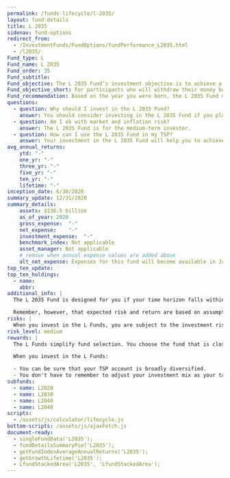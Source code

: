 ```yaml
---
permalink: /funds-lifecycle/l-2035/
layout: fund-details
title: L 2035
sidenav: fund-options
redirect_from:
  - /InvestmentFunds/FundOptions/fundPerformance_L2035.html
  - /l2035/
Fund_type: L
Fund_name: L 2035
Fund_order: 35
Fund_subtitle:
Fund_objective: The L 2035 Fund’s investment objective is to achieve a moderate to high level of growth with a low emphasis on preservation of assets. The Fund's allocation in the G, F, C, S, and I Funds is adjusted quarterly. The L 2035 Fund will roll into the L Income Fund automatically in July 2035 when its allocation becomes the same as the allocation of the L Income Fund.
Fund_objective_short: For participants who will withdraw their money beginning 2033 through 2037.
Fund_recommendation: Based on the year you were born, the L 2035 Fund may be a good choice for you because you may have time to ride out any fluctuations in the market.
questions:
  - question: Why should I invest in the L 2035 Fund?
    answer: You should consider investing in the L 2035 Fund if you plan to withdraw from your account between 2033 – 2037.
  - question: Am I ok with market and inflation risk?
    answer: The L 2035 Fund is for the medium-term investor.
  - question: How can I use the L 2035 Fund in my TSP?
    answer: Your investment in the L 2035 Fund will help you to achieve the best expected return for the amount of expected risk that is appropriate for your time horizon. The L 2035 Fund makes the investing process easy for you because you do not have to figure out how to diversify your account or how and when to rebalance - it’s done for you.
avg_annual_returns:
    ytd: "-"
    one_yr: "-"
    three_yr: "-"
    five_yr: "-"
    ten_yr: "-"
    lifetime: "-"
inception_date: 6/30/2020
summary_update: 12/31/2020
summary_details:
    assets: $136.5 billion
    as_of_year: 2020
    gross_expense:  "-"
    net_expense:    "-"
    investment_expense:  "-"
    benchmark_index: Not applicable
    asset_manager: Not applicable
    # remove when annual expense values are added above
    alt_net_expense: Expenses for this fund will become available in January 2021.
top_ten_update:
top_ten_holdings:
  - name:
    abbr:
additional_info: |
  The L 2035 Fund is designed for you if your time horizon falls within the 2033 through 2037 range. The asset allocation of this fund is adjusted quarterly, moving to a more conservative mix, gradually approaching that of the L Income Fund. Between quarterly adjustments, the asset allocation of the L 2035 Fund is maintained through daily rebalancing to the fund’s target allocation.

  Remember, however, that expected risk and return are based on assumptions about future economic conditions and investment performance. There is no guaranteed rate of return for any period, either short-term or long-term. For the fund’s historical returns, visit [Share Price History]({{ site.baseurl }}/fund-performance/share-price-history/). Past performance does not guarantee future results.
risks: |
  When you invest in the L Funds, you are subject to the investment risks associated with the G, F, C, S, and I funds. Your account is not guaranteed against loss. The L Funds can have periods of gain and loss, just as the individual TSP funds do.
risk_level: medium
rewards: |
  The L Funds simplify fund selection. You choose the fund that is closest to your target date (or, if your target date falls between the target dates that are offered, you can split your account between the two target date funds closest to your time horizon).

  When you invest in the L Funds:

  - You can be sure that your TSP account is broadly diversified.
  - You don't have to remember to adjust your investment mix as your target date approaches - it's done for you.
subfunds:
  - name: L2020
  - name: L2030
  - name: L2040
  - name: L2040
scripts:
  - /assets/js/calculator/lifecycle.js
bottom-scripts: /assets/js/ajaxFetch.js
document-ready:
  - singleFundData('L2035');
  - fundDetailsSummaryPie('L2035');
  - getFundIndexAverageAnnualReturns('L2035');
  - getGrowthLifetime('L2035');
  - LfundStackedArea('L2035', 'LfundStackedArea');
---
```

